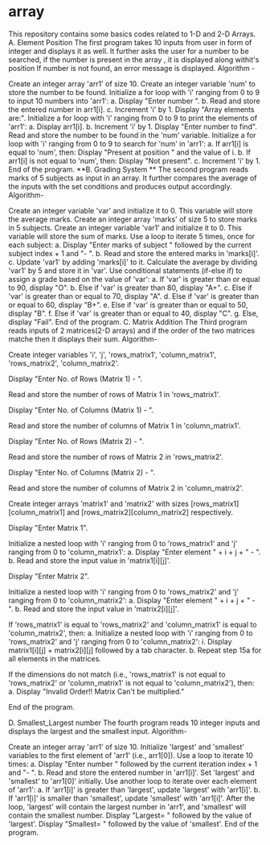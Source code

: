 # array
This repository contains some basics codes related to 1-D and 2-D Arrays.
A. Element Position The first program takes 10 inputs from user in form of integer and displays it as well. It further asks the user for a number to be searched, if the number is present in the array , it is displayed along withit's position If number is not found, an error message is displayed. Algorithm -

Create an integer array 'arr1' of size 10.
Create an integer variable 'num' to store the number to be found.
Initialize a for loop with 'i' ranging from 0 to 9 to input 10 numbers into 'arr1': a. Display "Enter number ". b. Read and store the entered number in arr1[i]. c. Increment 'i' by 1.
Display "Array elements are:".
Initialize a for loop with 'i' ranging from 0 to 9 to print the elements of 'arr1': a. Display arr1[i]. b. Increment 'i' by 1.
Display "Enter number to find".
Read and store the number to be found in the 'num' variable.
Initialize a for loop with 'i' ranging from 0 to 9 to search for 'num' in 'arr1': a. If arr1[i] is equal to 'num', then:
Display "Present at position " and the value of i. b. If arr1[i] is not equal to 'num', then:
Display "Not present". c. Increment 'i' by 1.
End of the program.
**B. Grading System **
The second program reads marks of 5 subjects as input in an array.
It further compares the average of the inputs with the set conditions and produces output accordingly.
Algorithm-

Create an integer variable 'var' and initialize it to 0. This variable will store the average marks.
Create an integer array 'marks' of size 5 to store marks in 5 subjects.
Create an integer variable 'var1' and initialize it to 0. This variable will store the sum of marks.
Use a loop to iterate 5 times, once for each subject: a. Display "Enter marks of subject " followed by the current subject index + 1 and "- ". b. Read and store the entered marks in 'marks[i]'. c. Update 'var1' by adding 'marks[i]' to it.
Calculate the average by dividing 'var1' by 5 and store it in 'var'.
Use conditional statements (if-else if) to assign a grade based on the value of 'var': a. If 'var' is greater than or equal to 90, display "O". b. Else if 'var' is greater than 80, display "A+". c. Else if 'var' is greater than or equal to 70, display "A". d. Else if 'var' is greater than or equal to 60, display "B+". e. Else if 'var' is greater than or equal to 50, display "B". f. Else if 'var' is greater than or equal to 40, display "C". g. Else, display "Fail".
End of the program.
C. Matrix Addition
The Third program reads inputs of 2 matrices(2-D arrays) and if the order of the two matrices matche then it displays their sum.
Algorithm-

Create integer variables 'i', 'j', 'rows_matrix1', 'column_matrix1', 'rows_matrix2', 'column_matrix2'.

Display "Enter No. of Rows (Matrix 1) - ".

Read and store the number of rows of Matrix 1 in 'rows_matrix1'.

Display "Enter No. of Columns (Matrix 1) - ".

Read and store the number of columns of Matrix 1 in 'column_matrix1'.

Display "Enter No. of Rows (Matrix 2) - ".

Read and store the number of rows of Matrix 2 in 'rows_matrix2'.

Display "Enter No. of Columns (Matrix 2) - ".

Read and store the number of columns of Matrix 2 in 'column_matrix2'.

Create integer arrays 'matrix1' and 'matrix2' with sizes [rows_matrix1][column_matrix1] and [rows_matrix2][column_matrix2] respectively.

Display "Enter Matrix 1".

Initialize a nested loop with 'i' ranging from 0 to 'rows_matrix1' and 'j' ranging from 0 to 'column_matrix1': a. Display "Enter element " + i + j + " - ". b. Read and store the input value in 'matrix1[i][j]'.

Display "Enter Matrix 2".

Initialize a nested loop with 'i' ranging from 0 to 'rows_matrix2' and 'j' ranging from 0 to 'column_matrix2': a. Display "Enter element " + i + j + " - ". b. Read and store the input value in 'matrix2[i][j]'.

If 'rows_matrix1' is equal to 'rows_matrix2' and 'column_matrix1' is equal to 'column_matrix2', then: a. Initialize a nested loop with 'i' ranging from 0 to 'rows_matrix2' and 'j' ranging from 0 to 'column_matrix2': i. Display matrix1[i][j] + matrix2[i][j] followed by a tab character. b. Repeat step 15a for all elements in the matrices.

If the dimensions do not match (i.e., 'rows_matrix1' is not equal to 'rows_matrix2' or 'column_matrix1' is not equal to 'column_matrix2'), then: a. Display "Invalid Order!! Matrix Can't be multiplied."

End of the program.

D. Smallest_Largest number
The fourth program reads 10 integer inputs and displays the largest and the smallest input. Algorithm-

Create an integer array 'arr1' of size 10.
Initialize 'largest' and 'smallest' variables to the first element of 'arr1' (i.e., arr1[0]).
Use a loop to iterate 10 times: a. Display "Enter number " followed by the current iteration index + 1 and "- ". b. Read and store the entered number in 'arr1[i]'.
Set 'largest' and 'smallest' to 'arr1[0]' initially.
Use another loop to iterate over each element of 'arr1': a. If 'arr1[i]' is greater than 'largest', update 'largest' with 'arr1[i]'. b. If 'arr1[i]' is smaller than 'smallest', update 'smallest' with 'arr1[i]'.
After the loop, 'largest' will contain the largest number in 'arr1', and 'smallest' will contain the smallest number.
Display "Largest= " followed by the value of 'largest'.
Display "Smallest= " followed by the value of 'smallest'.
End of the program.
